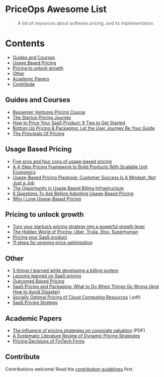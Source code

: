 # PriceOps Awesome List 
> A list of resources about software pricing, and its implementation.

# Contents
- [Guides and Courses](#guides-and-courses)
- [Usage Based Pricing](#usage-based-pricing)
- [Pricing to unlock growth](#pricing-to-unlock-growth)
- [Other](#other)
- [Academic Papers](#academic-papers)
- [Contribute](#contribute)


## Guides and Courses
- [Bessemer Ventures Pricing Course](https://www.bvp.com/pricing-course)
- [The Startup Pricing Journey](https://www.bvp.com/assets/media/the-startup-pricing-journey.pdf)
- [How to Price Your SaaS Product: 9 Tips to Get Started](https://databox.com/how-to-price-saas-product)
- [Bottom Up Pricing & Packaging: Let the User Journey Be Your Guide](https://a16z.com/2021/03/11/bottom-up-pricing-packaging-let-the-user-journey-be-your-guide/) 
- [The Principals Of Pricing](https://www.principlesofpricing.com)


## Usage Based Pricing
- [Five pros and four cons of usage-based pricing](https://www.bvp.com/atlas/five-pros-and-four-cons-of-usage-based-pricing-and-why-it-was-a-no-brainer-for-courier-s-ceo)
- [A 4-Step Pricing Framework to Build Products With Scalable Unit Economics](https://review.firstround.com/dont-let-growth-hurt-your-margins-a-4-step-pricing-framework-to-build-products-with-scalable-unit-economics?utm_source=Firstround.com)
- [Usage-Based Pricing Playbook: Customer Success Is A Mindset, Not Just a Job](https://openviewpartners.com/blog/usage-based-pricing-playbook-2/)
- [The Opportunity in Usage Based Billing Infrastructure](https://www.scalevp.com/blog/the-opportunity-in-usage-based-billing-infrastructure)
- [6 Questions To Ask Before Adopting Usage-Based Pricing](https://adilaijaz.medium.com/6-questions-to-ask-before-adopting-usage-based-pricing-77bf2a669309)
- [Why I Love Usage-Based Pricing](https://www.rdegges.com/2020/the-only-type-of-api-services-ill-use/)

## Pricing to unlock growth
- [Turn your startup’s pricing strategy into a powerful growth lever](https://techcrunch.com/2022/07/11/turn-your-startups-pricing-strategy-into-a-powerful-growth-lever/)
- [The Hidden World of Pricing: Uber, Trulia, Etsy, Superhuman](https://www.nfx.com/post/the-hidden-world-of-pricing)
- [Pricing your SaaS product](https://www.lennysnewsletter.com/p/saas-pricing-strategy)
- [11 steps for ongoing price optimization](https://www.bvp.com/atlas/why-pricing-deserves-as-much-iteration-as-product-development-and-how-one-multibillion-dollar-public-tech-company-does-it)


## Other
- [5 things I learned while developing a billing system](https://arnon.dk/5-things-i-learned-developing-billing-system/)
- [Lessons learned on SaaS pricing](https://zimtik.com/en/posts/lessons-learned-on-saas-pricing)
- [Outcomed Based Pricing](https://www2.deloitte.com/xe/en/insights/focus/industry-4-0/xaas-outcome-based-pricing.html)
- [SaaS Pricing and Packaging: What to Do When Things Go Wrong (And How to Avoid Disaster)](https://openviewpartners.com/blog/saas-pricing-and-packaging-what-to-do-when-things-go-wrong-and-how-to-avoid-disaster/)
- [Socially Optimal Pricing of Cloud Computing Resources](https://webee.technion.ac.il/people/shimkin/PAPERS/Menache-CloudPricing-Conf2011.pdf) (.pdf)
- [SaaS Pricing Strategy](https://www.priceintelligently.com/hubfs/Price-Intelligently-SaaS-Pricing-Strategy.pdf)

## Academic Papers
- [The influence of pricing strategies on corporate valuation](https://scholar.google.com/scholar?hl=en&as_sdt=0%2C5&q=The+influence+of+pricing+strategies+on+corporate+valuation&btnG=) (PDF)
- [A Systematic Literature Review of Dynamic Pricing Strategies](https://papers.ssrn.com/sol3/papers.cfm?abstract_id=4055122) 
- [Pricing Decisions of FinTech Firms](https://papers.ssrn.com/sol3/papers.cfm?abstract_id=3634459)

## Contribute

Contributions welcome! Read the [contribution guidelines](contributing.md) first.


[def]: #guides-and-courses
